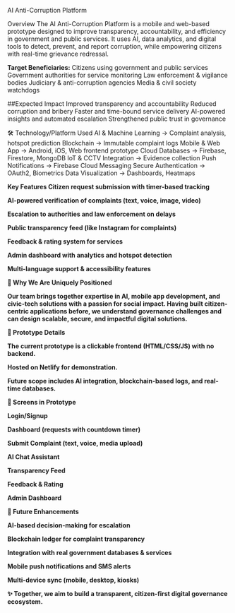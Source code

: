 AI Anti-Corruption Platform

Overview
The AI Anti-Corruption Platform is a mobile and web-based prototype designed to improve transparency, accountability, and efficiency in government and public services. It uses AI, data analytics, and digital tools to detect, prevent, and report corruption, while empowering citizens with real-time grievance redressal.


**Target Beneficiaries:**
Citizens using government and public services
Government authorities for service monitoring
Law enforcement & vigilance bodies
Judiciary & anti-corruption agencies
Media & civil society watchdogs


##Expected Impact
Improved transparency and accountability
Reduced corruption and bribery
Faster and time-bound service delivery
AI-powered insights and automated escalation
Strengthened public trust in governance


🛠️ Technology/Platform Used
AI & Machine Learning → Complaint analysis, hotspot prediction
Blockchain → Immutable complaint logs
Mobile & Web App → Android, iOS, Web frontend prototype
Cloud Databases → Firebase, Firestore, MongoDB
IoT & CCTV Integration → Evidence collection
Push Notifications → Firebase Cloud Messaging
Secure Authentication → OAuth2, Biometrics
Data Visualization → Dashboards, Heatmaps

<b>Key Features<b>
Citizen request submission with timer-based tracking

AI-powered verification of complaints (text, voice, image, video)

Escalation to authorities and law enforcement on delays

Public transparency feed (like Instagram for complaints)

Feedback & rating system for services

Admin dashboard with analytics and hotspot detection

Multi-language support & accessibility features

👥 Why We Are Uniquely Positioned

Our team brings together expertise in AI, mobile app development, and civic-tech solutions with a passion for social impact. Having built citizen-centric applications before, we understand governance challenges and can design scalable, secure, and impactful digital solutions.

📂 Prototype Details

The current prototype is a clickable frontend (HTML/CSS/JS) with no backend.

Hosted on Netlify for demonstration.

Future scope includes AI integration, blockchain-based logs, and real-time databases.

📸 Screens in Prototype

Login/Signup

Dashboard (requests with countdown timer)

Submit Complaint (text, voice, media upload)

AI Chat Assistant

Transparency Feed

Feedback & Rating

Admin Dashboard

🚧 Future Enhancements

AI-based decision-making for escalation

Blockchain ledger for complaint transparency

Integration with real government databases & services

Mobile push notifications and SMS alerts

Multi-device sync (mobile, desktop, kiosks)

✨ Together, we aim to build a transparent, citizen-first digital governance ecosystem.
